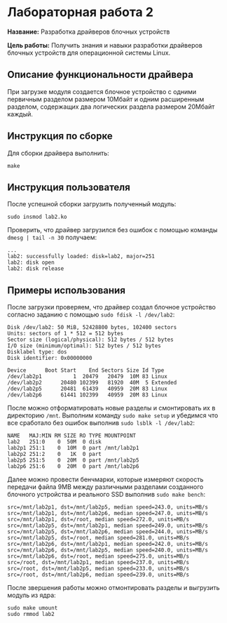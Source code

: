# Лабораторная работа 2

**Название:** Разработка драйверов блочных устройств

**Цель работы:** Получить знания и навыки разработки драйверов блочных устройств для операционной системы Linux.

## Описание функциональности драйвера
При загрузке модуля создается блочное устройство с одними первичным разделом размером 10Мбайт и одним расширенным разделом, содержащих два логических раздела размером 20Мбайт каждый.

## Инструкция по сборке
Для сборки драйвера выполнить:
```
make
```

## Инструкция пользователя
После успешной сборки загрузить полученный модуль:
```
sudo insmod lab2.ko
```
Проверить, что драйвер загрузился без ошибок с помощью команды `dmesg | tail -n 30` получаем:
```
...
lab2: successfully loaded: disk=lab2, major=251
lab2: disk open
lab2: disk release
```

## Примеры использования
После загрузки проверяем, что драйвер создал блочное устройство согласно заданию
c помощью `sudo fdisk -l /dev/lab2`:
```
Disk /dev/lab2: 50 MiB, 52428800 bytes, 102400 sectors
Units: sectors of 1 * 512 = 512 bytes
Sector size (logical/physical): 512 bytes / 512 bytes
I/O size (minimum/optimal): 512 bytes / 512 bytes
Disklabel type: dos
Disk identifier: 0x00000000

Device      Boot Start    End Sectors Size Id Type
/dev/lab2p1          1  20479   20479  10M 83 Linux
/dev/lab2p2      20480 102399   81920  40M  5 Extended
/dev/lab2p5      20481  61439   40959  20M 83 Linux
/dev/lab2p6      61441 102399   40959  20M 83 Linux

```
После можно отформатировать новые разделы и смонтировать их в директорию `/mnt`. Выполним команду `sudo make setup` и убедимся что все сработало без ошибок выполнив `sudo lsblk -l /dev/lab2`:
```
NAME   MAJ:MIN RM SIZE RO TYPE MOUNTPOINT
lab2   251:0    0  50M  0 disk 
lab2p1 251:1    0  10M  0 part /mnt/lab2p1
lab2p2 251:2    0   1K  0 part 
lab2p5 251:5    0  20M  0 part /mnt/lab2p5
lab2p6 251:6    0  20M  0 part /mnt/lab2p6
```
Далее можно провести бенчмарки, которые измеряют скорость передачи файла 9MB между различными разделами созданного блочного устройства и реального SSD выполнив `sudo make bench`:
```
src=/mnt/lab2p1, dst=/mnt/lab2p5, median speed=243.0, units=MB/s
src=/mnt/lab2p1, dst=/mnt/lab2p6, median speed=247.0, units=MB/s
src=/mnt/lab2p1, dst=/root, median speed=272.0, units=MB/s
src=/mnt/lab2p5, dst=/mnt/lab2p1, median speed=249.0, units=MB/s
src=/mnt/lab2p5, dst=/mnt/lab2p6, median speed=244.0, units=MB/s
src=/mnt/lab2p5, dst=/root, median speed=281.0, units=MB/s
src=/mnt/lab2p6, dst=/mnt/lab2p1, median speed=242.0, units=MB/s
src=/mnt/lab2p6, dst=/mnt/lab2p5, median speed=240.0, units=MB/s
src=/mnt/lab2p6, dst=/root, median speed=275.0, units=MB/s
src=/root, dst=/mnt/lab2p1, median speed=237.0, units=MB/s
src=/root, dst=/mnt/lab2p5, median speed=233.0, units=MB/s
src=/root, dst=/mnt/lab2p6, median speed=239.0, units=MB/s
```
После звершения работы можно отмонтировать разделы и выгрузить модуль из ядра:
```
sudo make umount
sudo rmmod lab2
```
